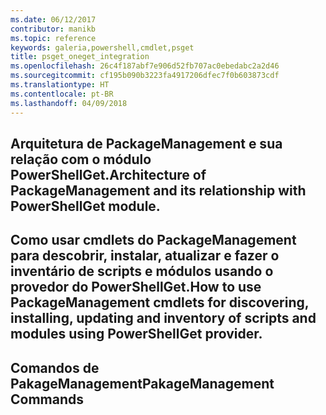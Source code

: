 ```yaml
---
ms.date: 06/12/2017
contributor: manikb
ms.topic: reference
keywords: galeria,powershell,cmdlet,psget
title: psget_oneget_integration
ms.openlocfilehash: 26c4f187abf7e906d52fb707ac0ebedabc2a2d46
ms.sourcegitcommit: cf195b090b3223fa4917206dfec7f0b603873cdf
ms.translationtype: HT
ms.contentlocale: pt-BR
ms.lasthandoff: 04/09/2018
---
```

## <a name="architecture-of-packagemanagement-and-its-relationship-with-powershellget-module"></a><span data-ttu-id="fcfed-103">Arquitetura de PackageManagement e sua relação com o módulo PowerShellGet.</span><span class="sxs-lookup"><span data-stu-id="fcfed-103">Architecture of PackageManagement and its relationship with PowerShellGet module.</span></span>

## <a name="how-to-use-packagemanagement-cmdlets-for-discovering-installing-updating-and-inventory-of-scripts-and-modules-using-powershellget-provider"></a><span data-ttu-id="fcfed-104">Como usar cmdlets do PackageManagement para descobrir, instalar, atualizar e fazer o inventário de scripts e módulos usando o provedor do PowerShellGet.</span><span class="sxs-lookup"><span data-stu-id="fcfed-104">How to use PackageManagement cmdlets for discovering, installing, updating and inventory of scripts and modules using PowerShellGet provider.</span></span>

## <a name="pakagemanagement-commands"></a><span data-ttu-id="fcfed-105">Comandos de PakageManagement</span><span class="sxs-lookup"><span data-stu-id="fcfed-105">PakageManagement Commands</span></span>